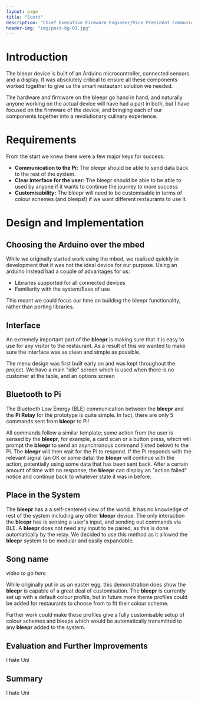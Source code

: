 ```yaml
---
layout: page
title: "Scott"
description: "Chief Executive Firmware Engineer/Vice President Communications"
header-img: "img/post-bg-03.jpg"
---
```




# Introduction
The bleepr device is built of an Arduino microcontroller,
connected sensors and a display. It was absolutely critical to
ensure all these components worked together to give us the smart
restaurant solution we needed.

The hardware and firmware on the bleepr go hand in hand, and
naturally anyone working on the actual device will have had a
part in both, but I have focused on the firmware of the device,
and bringing each of our components together into a revolutionary
culinary experience.

# Requirements
From the start we knew there were a few major keys for success:

* **Communication to the Pi:** The bleepr should be able to send
data back to the rest of the system.
* **Clear interface for the user:** The bleepr should be able to
be able to used by anyone if it wants to continue the journey to
more success
* **Customisability:** The bleepr will need to be customisable
in terms of colour schemes (and bleeps!) if we want different
restaurants to use it.

# Design and Implementation

## Choosing the Arduino over the mbed
While we originally started work using the mbed, we realised
quickly in development that it was not the ideal device for
our purpose. Using an arduino instead had a couple of
advantages for us:

* Libraries supported for all connected devices
* Familiarity with the system/Ease of use

This meant we could focus our time on building the bleepr
functionality, rather than porting libraries.

## Interface
An extremely important part of the **bleepr** is making sure that it is easy to use for
any visitor to the restaurant. As a result of this we wanted to make sure the
interface was as clean and simple as possible.

The menu design was first built early on and was kept throughout the project. We
have a main "idle" screen which is used when there is no customer at the table,
and an options screen

## Bluetooth to Pi
The Bluetooth Low Energy (BLE) communication between the **bleepr** and the **Pi
Relay** for the prototype is quite simple. In fact, there are only 5 commands
sent from **bleepr** to Pi!

All commands follow a similar template; some action from the user is
sensed by the **bleepr**, for example, a card scan or a button press, which will
prompt the **bleepr**
to send an asynchronous command (listed below) to the Pi. The **bleepr** will then
wait for the Pi to respond. If the Pi responds with the relevant signal (an OK
or some data) the **bleepr** will continue with the action, potentially using some
data that has been sent back. After a certain amount of time with no response,
the **bleepr** can display an "action failed" notice and continue back to whatever
state it was in before.

## Place in the System
The **bleepr** has a a self-centered view of the world. It has no knowledge of
rest of the system including any other **bleepr** device. The only interaction
the **bleepr** has is sensing a user's input, and sending out commands via BLE.
A **bleepr** does not need any input to be paired, as this is done automatically
by the relay. We decided to use this method as it allowed the **bleepr** system
to be modular and easily expandable.


## Song name

*video to go here*

While originally put in as an easter egg, this demonstration does show the
**bleepr** is capable of a great deal of customisation. The **bleepr** is
currently set up with a default colour profile, but in future more theme
profiles could be added for restaurants to choose from to fit their colour
scheme.

Further work could make these profiles give a fully customisable setup of colour
schemes and bleeps which would be automatically transmitted to any **bleepr**
added to the system.



## Evaluation and Further Improvements
I hate Uni

## Summary
I hate Uni
